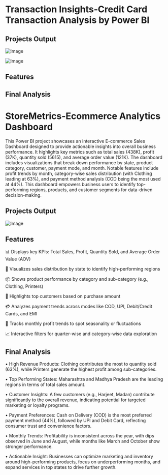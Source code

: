 # Transaction Insights-Credit Card Transaction Analysis by Power BI


## Projects Output
![Image](https://github.com/user-attachments/assets/99567765-e7e3-4f72-a192-08540fc00cce)

![Image](https://github.com/user-attachments/assets/b7878246-1e4e-4c18-be1a-94d7946c02ba)

## Features



## Final Analysis 

























# StoreMetrics-Ecommerce Analytics Dashboard

This Power BI project showcases an interactive E-commerce Sales Dashboard designed to provide actionable 
insights into overall business performance. It highlights key metrics such as total sales (438K), profit 
(37K), quantity sold (5615), and average order value (121K). The dashboard includes visualizations that 
break down performance by state, product category, customer, payment mode, and month. Notable features 
include profit trends by month, category-wise sales distribution (with Clothing leading at 63%), and 
payment method analysis (COD being the most used at 44%). This dashboard empowers business users to 
identify top-performing regions, products, and customer segments for data-driven decision-making.

## Projects Output
![Image](https://github.com/user-attachments/assets/a05888ae-54bc-4caf-ad19-29a81c410dad)

## Features
📊 Displays key KPIs: Total Sales, Profit, Quantity Sold, and Average Order Value (AOV)

📍 Visualizes sales distribution by state to identify high-performing regions

📦 Shows product performance by category and sub-category (e.g., Clothing, Printers)

👤 Highlights top customers based on purchase amount

💳 Analyzes payment trends across modes like COD, UPI, Debit/Credit Cards, and EMI

📅 Tracks monthly profit trends to spot seasonality or fluctuations

📈 Interactive filters for quarter-wise and category-wise data exploration

## Final Analysis 

• High Revenue Products: Clothing contributes the most to quantity sold (63%), while Printers generate the highest profit among sub-categories.

• Top Performing States: Maharashtra and Madhya Pradesh are the leading regions in terms of total sales amount.

• Customer Insights: A few customers (e.g., Harjeet, Madan) contribute significantly to the overall revenue, indicating potential for targeted marketing or loyalty programs.

• Payment Preferences: Cash on Delivery (COD) is the most preferred payment method (44%), followed by UPI and Debit Card, reflecting consumer trust and convenience factors.

• Monthly Trends: Profitability is inconsistent across the year, with dips observed in June and August, while months like March and October show stronger performance.

• Actionable Insight: Businesses can optimize marketing and inventory around high-performing products, focus on underperforming months, and expand services in top states to drive further growth.
